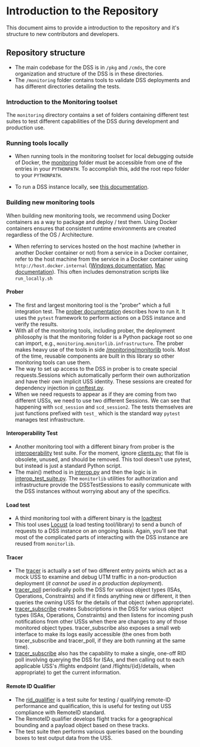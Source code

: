 # Introduction to the Repository

This document aims to provide a introduction to the repository and it's structure to new contributors and developers.

## Repository structure

- The main codebase for the DSS is in `/pkg` and `/cmds`, the core organization and structure of the DSS is in these directories.
- The `/monitoring` folder contains tools to validate DSS deployments and has different directories detailing the tests.

### Introduction to the Monitoring toolset

The `monitoring` directory contains a set of folders containing different test suites to test different capabilities of the DSS during development and production use.

### Running tools locally

- When running tools in the monitoring toolset for local debugging outside of Docker, the [monitoring](https://github.com/interuss/dss/tree/master/monitoring) folder must be accessible from one of the entries in your `PYTHONPATH`.  To accomplish this, add the root repo folder to your `PYTHONPATH`.

- To run a DSS instance locally, see [this documentation](build/dev/stand_alone_instance.md).

### Building new monitoring tools

When building new monitoring tools, we recommend using Docker containers as a way to package and deploy / test them. Using Docker containers ensures that consistent runtime environments are created regardless of the OS / Architecture.

- When referring to services hosted on the host machine (whether in another Docker container or not) from a service in a Docker container, refer to the host machine from the service in a Docker container using `http://host.docker.internal` ([Windows documentation](https://docs.docker.com/docker-for-windows/networking/#use-cases-and-workarounds), [Mac documentation](https://docs.docker.com/docker-for-mac/networking/#use-cases-and-workarounds)). This often includes demonstration scripts like `run_locally.sh`

#### Prober

- The first and largest monitoring tool is the "prober" which a full integration test. The [prober documentation](monitoring/prober/README.md) describes how to run it. It uses the `pytest` framework to perform actions on a DSS instance and verify the results.
- With all of the monitoring tools, including prober, the deployment philosophy is that the monitoring folder is a Python package root so one can import, e.g., `monitoring.monitorlib.infrastructure`. The prober makes heavy use of the tools in side [/monitoring/monitorlib](monitoring/monitorlib/README.md) tools. Most of the time, reusable components are built in this library so other monitoring tools can use them.
- The way to set up access to the DSS in prober is to create special requests.Sessions which automatically perform their own authorization and have their own implicit USS identity. These sessions are created for dependency injection in [conftest.py](monitoring/prober/conftest.py).  
- When we need requests to appear as if they are coming from two different USSs, we need to use two different Sessions. We can see that happening with `scd_session` and `scd_session2`.  The tests themselves are just functions prefixed with `test_` which is the standard way `pytest` manages test infrastructure.

#### Interoperability Test

- Another monitoring tool with a different binary from prober is the [interoperability](monitoring/interoperability/README.md) test suite. For the moment, ignore [clients.py](monitoring/interoperability/clients.py); that file is obsolete, unused, and should be removed. This tool doesn't use pytest, but instead is just a standard Python script.
- The main() method is in [interop.py](monitoring/interoperability/interop.py) and then the logic is in [interop_test_suite.py](monitoring/interoperability/interop.py). The `monitorlib` utilities for authorization and infrastructure provide the DSSTestSessions to easily communicate with the DSS instances without worrying about any of the specifics.

#### Load test

- A third monitoring tool with a different binary is the [loadtest](monitoring/loadtest/README.md)
- This tool uses [Locust](https://locust.io) (a load testing tool/library) to send a bunch of requests to a DSS instance on an ongoing basis.  Again, you'll see that most of the complicated parts of interacting with the DSS instance are reused from `monitorlib`.

#### Tracer

- The [tracer](monitoring/tracer/README.md) is actually a set of two different entry points which act as a mock USS to examine and debug UTM traffic in a non-production deployment (*it cannot be used in a production deployment*).  
- [tracer_poll](monitoring/tracer/tracer_poll.py) periodically polls the DSS for various object types (ISAs, Operations, Constraints) and if it finds anything new or different, it then queries the owning USS for the details of that object (when appropriate).  
- [tracer_subscribe](monitoring/tracer/tracer_subscribe.py) creates Subscriptions in the DSS for various object types (ISAs, Operations, Constraints) and then listens for incoming push notifications from other USSs when there are changes to any of those monitored object types.  tracer_subscribe also exposes a small web interface to make its logs easily accessible (the ones from both tracer_subscribe and tracer_poll, if they are both running at the same time).  
- [tracer_subscribe](monitoring/tracer/tracer_subscribe.py) also has the capability to make a single, one-off RID poll involving querying the DSS for ISAs, and then calling out to each applicable USS's /flights endpoint (and /flights/{id}/details, when appropriate) to get the current information.

#### Remote ID Qualifier

- The [rid_qualifier](../dss/monitoring/rid_qualifier/README.md) is a test suite for testing / qualifying remote-ID performance and qualification, this is useful for testing out USS compliance with RemoteID standard.
- The RemoteID qualifier develops flight tracks for a geographical bounding and a payload object based on these tracks.
- The test suite then performs various queries based on the bounding boxes to test output data from the USS.
